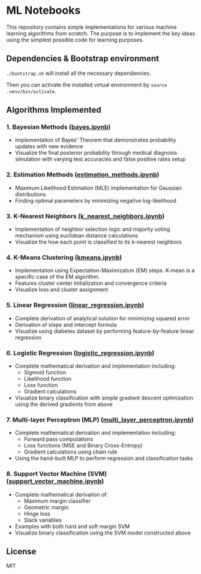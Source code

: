 # ML Notebooks

This repository contains simple implementations for various machine learning algorithms from scratch.
The purpose is to implement the key ideas using the simplest possible code for learning purposes.

## Dependencies & Bootstrap environment
`./bootstrap.sh` will install all the necessary dependencies.

Then you can activate the installed virtual environment by `source .venv/bin/activate`.

## Algorithms Implemented

### 1. Bayesian Methods ([bayes.ipynb](https://github.com/workofart/ml-notebooks/blob/main/notebooks/bayes.ipynb))
- Implementation of Bayes' Theorem that demonstrates probability updates with new evidence
- Visualize the final posterior probability through medical diagnosis simulation with varying test accuracies and false positive rates setup

### 2. Estimation Methods ([estimation_methods.ipynb](https://github.com/workofart/ml-notebooks/blob/main/notebooks/estimation_methods.ipynb))
- Maximum Likelihood Estimation (MLE) implementation for Gaussian distributions
- Finding optimal parameters by minimizing negative log-likelihood

### 3. K-Nearest Neighbors ([k_nearest_neighbors.ipynb](https://github.com/workofart/ml-notebooks/blob/main/notebooks/k_nearest_neighbors.ipynb))
- Implementation of neighbor selection logic and majority voting mechanism using euclidean distance calculations
- Visualize the how each point is classified to its k-nearest neighbors

### 4. K-Means Clustering ([kmeans.ipynb](https://github.com/workofart/ml-notebooks/blob/main/notebooks/kmeans.ipynb))
- Implementation using Expectation-Maximization (EM) steps. K-mean is a specific case of the EM algorithm.
- Features cluster center initialization and convergence criteria
- Visualize loss and cluster assignment

### 5. Linear Regression ([linear_regression.ipynb](https://github.com/workofart/ml-notebooks/blob/main/notebooks/linear_regression.ipynb))
- Complete derivation of analytical solution for minimizing squared error
- Derivation of slope and intercept formula
- Visualize using diabetes dataset by performing feature-by-feature linear regression

### 6. Logistic Regression ([logistic_regression.ipynb](https://github.com/workofart/ml-notebooks/blob/main/notebooks/logistic_regression.ipynb))
- Complete mathematical derivation and implementation including:
  - Sigmoid function
  - Likelihood function
  - Loss function
  - Gradient calculations
- Visualize binary classification with simple gradient descent optimization using the derived gradients from above

### 7. Multi-layer Perceptron (MLP) ([multi_layer_perceptron.ipynb](https://github.com/workofart/ml-notebooks/blob/main/notebooks/multi_layer_perceptron.ipynb))
- Complete mathematical derivation and implementation including:
  - Forward pass computations
  - Loss functions (MSE and Binary Cross-Entropy)
  - Gradient calculations using chain rule
- Using the hand-built MLP to perform regression and classification tasks

### 8. Support Vector Machine (SVM) ([support_vector_machine.ipynb](https://github.com/workofart/ml-notebooks/blob/main/notebooks/support_vector_machine.ipynb))
- Complete mathematical derivation of:
  - Maximum margin classifier
  - Geometric margin
  - Hinge loss
  - Slack variables
- Examples with both hard and soft margin SVM
- Visualize binary classification using the SVM model constructed above

## License
MIT
